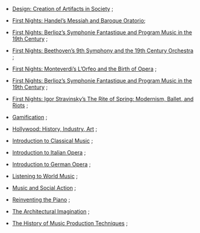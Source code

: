 * [Design: Creation of Artifacts in Society](https://www.class-central.com/mooc/371/coursera-design-creation-of-artifacts-in-society) ;
* [First Nights: Handel’s Messiah and Baroque Oratorio](https://www.class-central.com/mooc/4548/edx-first-nights-handel-s-messiah-and-baroque-oratorio);

* [First Nights: Berlioz’s Symphonie Fantastique and Program Music in the 19th Century](https://www.class-central.com/mooc/6612/edx-first-nights-berlioz-s-symphonie-fantastique-and-program-music-in-the-19th-century) ;
* [First Nights: Beethoven’s 9th Symphony and the 19th Century Orchestra](https://www.class-central.com/mooc/5383/edx-first-nights-beethoven-s-9th-symphony-and-the-19th-century-orchestra) ;

* [First Nights: Monteverdi’s L’Orfeo and the Birth of Opera](https://www.class-central.com/mooc/6365/edx-first-nights-monteverdi-s-l-orfeo-and-the-birth-of-opera) ;
* [First Nights: Berlioz’s Symphonie Fantastique and Program Music in the 19th Century](https://www.class-central.com/mooc/6612/edx-first-nights-berlioz-s-symphonie-fantastique-and-program-music-in-the-19th-century) ;

* [First Nights: Igor Stravinsky’s The Rite of Spring: Modernism, Ballet, and Riots](https://www.class-central.com/mooc/7319/edx-first-nights-igor-stravinsky-s-the-rite-of-spring-modernism-ballet-and-riots) ;

* [Gamification](https://www.class-central.com/mooc/343/coursera-gamification) ;
* [Hollywood: History, Industry, Art](https://www.class-central.com/mooc/5643/edx-hollywood-history-industry-art) ;

* [Introduction to Classical Music](https://www.class-central.com/mooc/2987/coursera-introduction-to-classical-music) ;
* [Introduction to Italian Opera](https://www.class-central.com/mooc/3840/edx-introduction-to-italian-opera) ;
* [Introduction to German Opera](https://www.class-central.com/mooc/7474/edx-introduction-to-german-opera) ;

* [Listening to World Music](https://www.class-central.com/mooc/355/coursera-listening-to-world-music) ;
* [Music and Social Action](https://www.class-central.com/mooc/5842/coursera-music-and-social-action) ;
* [Reinventing the Piano](https://www.class-central.com/mooc/3778/kadenze-reinventing-the-piano) ; 
* [The Architectural Imagination](https://www.class-central.com/mooc/7836/edx-the-architectural-imagination) ;
* [The History of Music Production Techniques](https://www.class-central.com/mooc/6803/kadenze-the-history-of-music-production-techniques) ;
